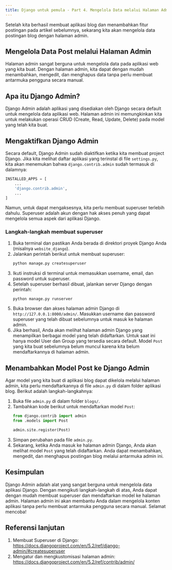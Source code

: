 ```yaml
---
title: Django untuk pemula - Part 4. Mengelola Data melalui Halaman Admin
---
```

Setelah kita berhasil membuat aplikasi blog dan menambahkan fitur postingan pada artikel sebelumnya, sekarang kita akan mengelola data postingan blog dengan halaman admin.

## Mengelola Data Post melalui Halaman Admin
Halaman admin sangat berguna untuk mengelola data pada aplikasi web yang kita buat. Dengan halaman admin, kita dapat dengan mudah menambahkan, mengedit, dan menghapus data tanpa perlu membuat antarmuka pengguna secara manual.

## Apa itu Django Admin?
Django Admin adalah aplikasi yang disediakan oleh Django secara default untuk mengelola data aplikasi web. Halaman admin ini memungkinkan kita untuk melakukan operasi CRUD (Create, Read, Update, Delete) pada model yang telah kita buat.

## Mengaktifkan Django Admin
Secara default, Django Admin sudah diaktifkan ketika kita membuat project Django. Jika kita melihat daftar aplikasi yang terinstal di file `settings.py`, kita akan menemukan bahwa `django.contrib.admin` sudah termasuk di dalamnya:
```python
INSTALLED_APPS = [
    ...
    'django.contrib.admin',
    ...
]
```

Namun, untuk dapat mengaksesnya, kita perlu membuat superuser terlebih dahulu. Superuser adalah akun dengan hak akses penuh yang dapat mengelola semua aspek dari aplikasi Django.
### Langkah-langkah membuat superuser
1. Buka terminal dan pastikan Anda berada di direktori proyek Django Anda (misalnya `website_django`).
2. Jalankan perintah berikut untuk membuat superuser:
   ```bash
   python manage.py createsuperuser
   ```
3. Ikuti instruksi di terminal untuk memasukkan username, email, dan password untuk superuser.
4. Setelah superuser berhasil dibuat, jalankan server Django dengan perintah:
   ```bash
   python manage.py runserver
   ```
5. Buka browser dan akses halaman admin Django di `http://127.0.0.1:8000/admin/`.  Masukkan username dan password superuser yang telah dibuat sebelumnya untuk masuk ke halaman admin.
6. Jika berhasil, Anda akan melihat halaman admin Django yang menampilkan berbagai model yang telah didaftarkan. Untuk saat ini hanya model User dan Group yang tersedia secara default. Model `Post` yang kita buat sebelumnya belum muncul karena kita belum mendaftarkannya di halaman admin.
## Menambahkan Model Post ke Django Admin
Agar model yang kita buat di aplikasi blog dapat dikelola melalui halaman admin, kita perlu mendaftarkannya di file `admin.py` di dalam folder aplikasi blog. Berikut adalah langkah-langkahnya:
1. Buka file `admin.py` di dalam folder `blogs/`.
2. Tambahkan kode berikut untuk mendaftarkan model `Post`:
   ```python
   from django.contrib import admin
   from .models import Post

   admin.site.register(Post)
   ```
3. Simpan perubahan pada file `admin.py`.
4. Sekarang, ketika Anda masuk ke halaman admin Django, Anda akan melihat model `Post` yang telah didaftarkan. Anda dapat menambahkan, mengedit, dan menghapus postingan blog melalui antarmuka admin ini.

## Kesimpulan
Django Admin adalah alat yang sangat berguna untuk mengelola data aplikasi Django. Dengan mengikuti langkah-langkah di atas, Anda dapat dengan mudah membuat superuser dan mendaftarkan model ke halaman admin. Halaman admin ini akan membantu Anda dalam mengelola konten aplikasi tanpa perlu membuat antarmuka pengguna secara manual. Selamat mencoba!

## Referensi lanjutan
1. Membuat Superuser di Django: https://docs.djangoproject.com/en/5.2/ref/django-admin/#createsuperuser
2. Mengatur dan mengkustomisasi halaman admin: https://docs.djangoproject.com/en/5.2/ref/contrib/admin/
